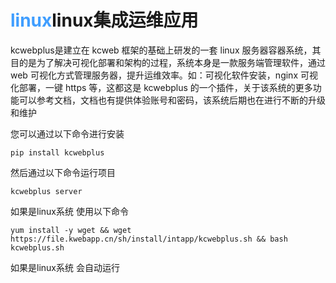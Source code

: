 

<h1> <span style="color:#409EFF">linux</span>linux集成运维应用</h1>

kcwebplus是建立在 kcweb  框架的基础上研发的一套 linux  服务器容器系统，其目的是为了解决可视化部署和架构的过程，系统本身是一款服务端管理软件，通过 web  可视化方式管理服务器，提升运维效率。如：可视化软件安装，nginx  可视化部署，一键 https  等，这都这是 kcwebplus  的一个插件，关于该系统的更多功能可以参考文档，文档也有提供体验账号和密码，该系统后期也在进行不断的升级和维护


<!-- [完整文档](https://intapp.kwebapp.cn/intapp/doc/index/finddoc/5/51/29 "文档") -->

您可以通过以下命令进行安装
````
pip install kcwebplus
````
然后通过以下命令运行项目
````
kcwebplus server
````

如果是linux系统 使用以下命令
````
yum install -y wget && wget https://file.kwebapp.cn/sh/install/intapp/kcwebplus.sh && bash kcwebplus.sh
````
如果是linux系统 会自动运行
